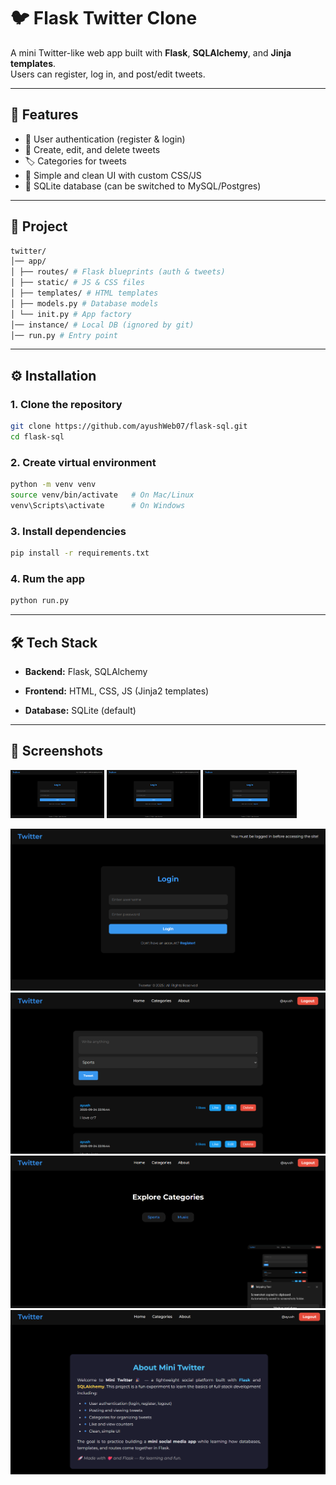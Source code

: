 # 🐦 Flask Twitter Clone

A mini Twitter-like web app built with **Flask**, **SQLAlchemy**, and **Jinja templates**.  
Users can register, log in, and post/edit tweets.  

---

## 📌 Features
- 🔑 User authentication (register & login)
- 📝 Create, edit, and delete tweets
- 🏷️ Categories for tweets
- 📄 Simple and clean UI with custom CSS/JS
- 💾 SQLite database (can be switched to MySQL/Postgres)

---

## 📂 Project 

```bash
twitter/
│── app/
│ ├── routes/ # Flask blueprints (auth & tweets)
│ ├── static/ # JS & CSS files
│ ├── templates/ # HTML templates
│ ├── models.py # Database models
│ └── init.py # App factory
│── instance/ # Local DB (ignored by git)
│── run.py # Entry point

```

---

## ⚙️ Installation

### 1. Clone the repository
```bash
git clone https://github.com/ayushWeb07/flask-sql.git
cd flask-sql
```

### 2. Create virtual environment
```bash
python -m venv venv
source venv/bin/activate   # On Mac/Linux
venv\Scripts\activate      # On Windows
```

### 3. Install dependencies
```bash
pip install -r requirements.txt
```

### 4. Rum the app
```bash
python run.py
```

---

## 🛠️ Tech Stack

- **Backend:** Flask, SQLAlchemy
    
- **Frontend:** HTML, CSS, JS (Jinja2 templates)
    
- **Database:** SQLite (default)
    

---

## 📸 Screenshots

<p float="left">
  <img src="/assets/login.png" width="150" />
  <img src="/assets/login.png" width="150" />
  <img src="/assets/login.png" width="150" />
</p>

![Login](/assets/login.png)
![Home](/assets/home.png)
![Categories](/assets/categories.png)
![About](/assets/about.png)


